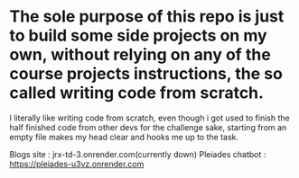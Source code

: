 # The sole purpose of this repo is just to build some side projects on my own, without relying on any of the course projects instructions, the so called writing code from scratch.
I literally like writing code from scratch, even though i got used to finish the half finished code from other devs for the challenge sake, starting from an empty file makes my head clear and hooks me up to the task.


Blogs site : jrx-td-3.onrender.com(currently down)
Pleiades chatbot : https://pleiades-u3vz.onrender.com
